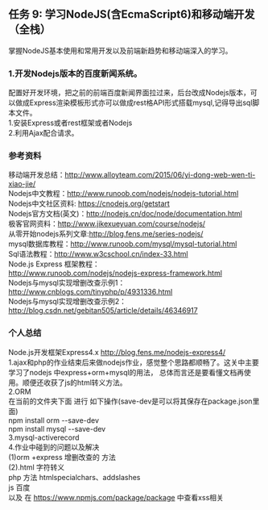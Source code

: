 ## 任务 9: 学习NodeJS(含EcmaScript6)和移动端开发（全栈）<br>
掌握NodeJS基本使用和常用开发以及前端新趋势和移动端深入的学习。<br>
### 1.开发Nodejs版本的百度新闻系统。<br>
配置好开发环境，把之前的前端百度新闻界面拉过来，后台改成Nodejs版本，可以做成Express渲染模板形式亦可以做成rest格API形式搭载mysql,记得导出sql脚本文件。<br>
1.安装Express或者rest框架或者Nodejs<br>
2.利用Ajax配合请求。<br>

### 参考资料<br>
移动端开发总结：http://www.alloyteam.com/2015/06/yi-dong-web-wen-ti-xiao-jie/<br>
Nodejs中文教程：http://www.runoob.com/nodejs/nodejs-tutorial.html<br>
Nodejs中文社区资料: https://cnodejs.org/getstart<br>
Nodejs官方文档(英文)：http://nodejs.cn/doc/node/documentation.html<br>
极客官网资料：http://www.jikexueyuan.com/course/nodejs/<br>
从零开始nodejs系列文章:http://blog.fens.me/series-nodejs/<br>
mysql数据库教程：http://www.runoob.com/mysql/mysql-tutorial.html<br>
Sql语法教程：http://www.w3cschool.cn/index-33.html<br>
Node.js Express 框架教程：<br>
http://www.runoob.com/nodejs/nodejs-express-framework.html<br>
Nodejs与mysql实现增删改查示例1：http://www.cnblogs.com/tinyphp/p/4931336.html<br>
Nodejs与mysql实现增删改查示例2：http://blog.csdn.net/gebitan505/article/details/46346917<br>

### 个人总结<br>
Node.js开发框架Express4.x  http://blog.fens.me/nodejs-express4/<br>
1.ajax和php的作业结束后来做nodejs作业，感觉整个思路都顺畅了。这关中主要学习了nodejs 中express+orm+mysql的用法，
总体而言还是要看懂文档再使用。顺便还收获了js的html转义方法。<br>
2.ORM<br>
在当前的文件夹下面 进行 如下操作(save-dev是可以将其保存在package.json里面)<br>
npm install orm --save-dev<br>
npm install mysql --save-dev<br>
3.mysql-activerecord<br>
4.作业中碰到的问题以及解决<br>
(1)orm +express 增删改查的 方法<br>
(2).html 字符转义 <br>
php 方法 htmlspecialchars、addslashes<br>
js 百度<br>
以及 在 https://www.npmjs.com/package/package 中查看xss相关
